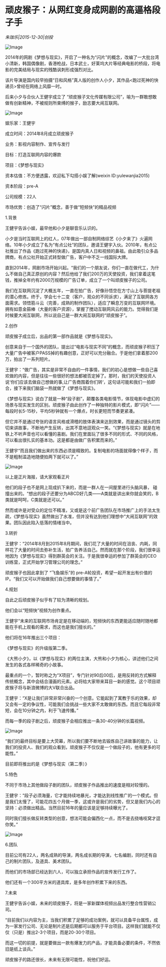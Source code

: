 # 顽皮猴子：从网红变身成网剧的高逼格段子手

*朱珈乐|2015-12-30|创投*

![Image](http://static.ylzbl.com/uploads/ueditor/php/upload/image/20180305/1520225388594524.jpeg)

2014年的网剧《梦想与现实》，开启了一种名为“闪片”的概念，改编了一大批台湾小清新，韩国偶像剧，香港枪战，日本武士，好莱坞大片等经典电影的桥段，将电影的完美结局与现实的残酷讽刺形成强烈对比。

该片导演是国内较早拍摄“日和风格”真人版的创作人小夕，其作品<跑过死神的快递员>曾经在网络上风靡一时。

后来小夕与合伙人王健宇成立了 “顽皮猴子文化传媒有限公司”，喻为一群敢想敢做有创新精神，不被规则所束缚的猴子，励志要大闹互联网。

![Image](http://p1.pstatp.com/large/66c80005626fcac7e175)

娱乐家：王健宇

成立时间：2014年8月成立顽皮猴子

业务：影视内容制作、宣传与发行

目标：打造互联网内容的爆款

项目：《梦想与现实》

资本估值：不方便透露，欢迎私下勾搭小娱了解(weixin ID:yulewanjia2015)

资本阶段：pre-A

公司规模：22人

市场优势：创造了“闪片”概念，善于做“短频快”的精品视频

1.背景

王健宇告诉小娱，最早他和小夕是聊音乐认识的。

小夕是当时互联网上的红人，07年做出一部自制网络综艺《小夕来了》火遍网络。10年小夕成立了名为“有点公社”的团队，邀请王健宇入伙。2010年，有点公社推出了作品《跑过死神的快递》，是国内真人日和视频的鼻祖。由此吸引众多品牌商，有点公社开始正式转型做广告，客户中不乏一线国际大牌。

直到2014年，网剧市场开始兴起。“我们的一个朋友说，你们一直在做代工，为什么不做自己真正原创的内容？然后他给了我们200万的天使投资，我们拿着这笔钱，推掉全年约有2000万规模的广告订单，成立了一个叫顽皮猴子的公司。

我们在互联网沉淀了大概五年，一直在拍广告，好像孙悟空在方寸山上与菩提老祖的潜心修炼。终于，学会七十二变（客户，观众的不同诉求），满足了互联网各方面需求。领悟筋斗云（完善，成熟的制作团队），适应了瞬息万变的互联网环境。拥有如意金箍棒（大量的客户资源），掌握了搅动互联网风云的能力。觉得我们是时候要大闹互联网，所以说自己是一群大闹互联网的“顽皮猴子”。

2.创作

顽皮猴子成立后，出品的第一部作品就是《梦想与现实》。

创意来自于一个国外的团队，提出过“电影与现实不同”的概念，而顽皮猴子积压了大量广告中被客户PASS掉的有趣创意，正好可以充分融合。于是他们拿着那200万，拍出了一系列短片。

王健宇：“做广告，其实是非常不自由的一件事情，我们的初心是想做一些自己喜欢做的内容，但是往往一些很好的想法都被否定掉了。那时，我们的天使投资人说’你们应该去做自己想做的事,让广告商围着你们转‘，这句话可能和我们一拍即合，接下来我们脑袋一热就做了《梦想与现实》。

《梦想与现实》说白了就是一种“段子剧”，颠覆各类电影情节，体现电影中虚幻的场景与现实发生的区别。顽皮猴子由此创作了一种独特的影片模式，即“闪片”——每段时长5-15秒，平均5秒钟就有一个爆点，时长更短而节奏更紧凑。

但它并不是通过夸张的语言风格或滑稽的肢体表演来达到效果，而是通过镜头的剪切来讲故事，不断地产生反转，出其不意地逗观众一笑。“《梦想与现实》就是在地铁上不听声音也可以看懂的喜剧。我们在里面玩了很多不同的形式、不同的风格，可以看出很扎实的基本功。这是都是由做广告积累而来的。”

王健宇“而且我们做出来的东西必须是精致的。复制电影的场面就得像个样子，而不是粗制滥造地随便拍两下就可以了。”

![Image](http://p2.pstatp.com/large/6c3000000bf5a253e46b)

以上是正片海报，请大家观看正片

他们的段子也不是网上现成扒下来的，而是一群人在一间屋里进行头脑风暴， 碰撞出来的。“想出的段子还要分为ABCD好几类——A类就是讲出来你就会笑的，B类就是呵呵，C类就是还可以。”

然而或许是对受众的定位不精准，又或是这个前广告团队在市场推广上的手法太生疏，《梦想与现实》虽然做出了水准，但并没有达到他们理想中“大闹互联网”的效果。团队因此陷入低落的情绪当中。

3.转折

王健宇：“2014年8月到2015年8月期间，我们花了大量的时间在沮丧、内耗，同样花了大量的时间去弥补生活，拍广告养活自己。然而就在那个阶段，我们很幸运地因为《梦想与现实》得到群英会的关注。于是我很幸运的参加了群英会的CEO训练营，正式开始学习管理公司的理念。”

顽皮猴子也因此拿到了 “飞鱼娱乐”的 pre-A轮投资，希望一起开发出有价值的IP。“我们又可以开始做我们自己想要做的事情了。”

4.规划

自此之后顽皮猴子似乎有了较为清晰的规划。

他们会以“短频快”视频为创作重点。

王健宇“未来的互联网市场肯定是在移动端的，短频快的东西更能适应随时随地都能在手机上观看的需求，而这也是我们擅长的。”

他们将在16年推出三个项目：

《梦想与现实》的升级版第二季。

《大熊小夕》，以《梦想与现实》的两位主演，大熊和小夕为核心，讲述他们之间发生的各式各样稀奇的小故事。

最重点的一个，暂时称之为“X项目”，专门针对90后00后，是用反转的方式解释传统概念，其中会结合漫画的元素。必将给大家带来耳目一新的感觉。这个项目顽皮猴子将与新浪微博的大V联合出品。

王健宇：“X是让我们非常非常兴奋的一个创意。它能起到了寓教于乐的效果，却又会有一定的争议性，可能我们会挑战一些大家不太敢做的东西。而且它每段非常短，会在10分钟之内，利于飞速传播。”

而每一季的段子剧之后，顽皮猴子会相应推出一条30-40分钟的长篇视频。

![Image](http://p2.pstatp.com/large/6c2d0000b35f370566fb)

“我们的最终目标是要上大荧幕，所以我们要不断地去锻炼自己讲故事的能力，让我们的投资人、我们的观众看到，顽皮猴子不仅仅是一个做段子的，他有更多的可能性。”

目前即将推出的是《梦想与现实（第二季）》

5.特色

不同于市场上其他做段子剧的团队，顽皮猴子作品推出的速度是相对较慢的。

王健宇：“段子必须海量，它才能持续地暴光，才能达到线性推广的一个模式。但是我们太慢了，可能花四五个月做一季，这或许是我们的劣势，但又是我们内心的坚持：必须做出精品。当然目前16年的量应该是足够持续曝光了。

同时我们擅长做反转类型的创意，想法可能会偏西化一点，而不是去挠咯吱窝才逗你笑。”

![Image](http://p2.pstatp.com/large/6c3000000bf6f6e3552e)

6.团队

目前公司有22人，两名成熟的导演，两名成长期的导演，七名编剧，同时还有自己的制片团队，及道具、美术团队。

而他们的市场部已经达到六人，可以独立承担作品的宣传发行工作了。

他们还有一个300平方米的道具库，是多年创作积累下来的东西。

7.未来

王健宇告诉小娱，未来的顽皮猴子，将是一家新媒体视频出品发行整合性营销公司。

“目前我们以内容为主，当我们积累了足够的成功案例，就可以具备平台属性，成为一家发行公司、无论是制片还是后期都可以服务于平台项目。这样我们就能不仅仅（只是）推出2-3个项目，而是20-30个项目。

而这一切的前提，就是要做出一款有爆发力的产品，才能具备必要的条件，不然依旧是纸上谈兵。”

顽皮猴子的路还很长，未来有无限可能性，祝他们好运。

